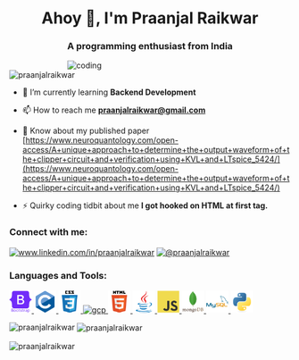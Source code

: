 <h1 align="center">Ahoy 👋, I'm Praanjal Raikwar</h1>
<h3 align="center">A programming enthusiast from India</h3>
<img align="right" alt="coding" width="400" src="https://copilot.microsoft.com/images/create/a-girl-coder-doing-coding-in-dark-background-witho/2-669156cdeb65450497146ff3057f1598?id=ptkIiW06XLLY6Etsxy0gjA%3d%3d&view=detailv2&idpp=genimg&idpclose=1&thId=OIGBCE3.NuGOREetmFnrbG1ZsS7L&FORM=SYDBIC">
<p align="left"> <img src="https://komarev.com/ghpvc/?username=praanjalraikwar&label=Profile%20views&color=0e75b6&style=flat" alt="praanjalraikwar" /> </p>

- 🌱 I’m currently learning **Backend Development**

- 📫 How to reach me **praanjalraikwar@gmail.com**

- 📄 Know about my published paper [https://www.neuroquantology.com/open-access/A+unique+approach+to+determine+the+output+waveform+of+the+clipper+circuit+and+verification+using+KVL+and+LTspice_5424/](https://www.neuroquantology.com/open-access/A+unique+approach+to+determine+the+output+waveform+of+the+clipper+circuit+and+verification+using+KVL+and+LTspice_5424/)

- ⚡ Quirky coding tidbit about me **I got hooked on HTML at first tag.**

<h3 align="left">Connect with me:</h3>
<p align="left">
<a href="https://linkedin.com/in/www.linkedin.com/in/praanjalraikwar" target="blank"><img align="center" src="https://raw.githubusercontent.com/rahuldkjain/github-profile-readme-generator/master/src/images/icons/Social/linked-in-alt.svg" alt="www.linkedin.com/in/praanjalraikwar" height="30" width="40" /></a>
<a href="https://www.hackerrank.com/@praanjalraikwar" target="blank"><img align="center" src="https://raw.githubusercontent.com/rahuldkjain/github-profile-readme-generator/master/src/images/icons/Social/hackerrank.svg" alt="@praanjalraikwar" height="30" width="40" /></a>
</p>

<h3 align="left">Languages and Tools:</h3>
<p align="left"> <a href="https://getbootstrap.com" target="_blank" rel="noreferrer"> <img src="https://raw.githubusercontent.com/devicons/devicon/master/icons/bootstrap/bootstrap-plain-wordmark.svg" alt="bootstrap" width="40" height="40"/> </a> <a href="https://www.cprogramming.com/" target="_blank" rel="noreferrer"> <img src="https://raw.githubusercontent.com/devicons/devicon/master/icons/c/c-original.svg" alt="c" width="40" height="40"/> </a> <a href="https://www.w3schools.com/css/" target="_blank" rel="noreferrer"> <img src="https://raw.githubusercontent.com/devicons/devicon/master/icons/css3/css3-original-wordmark.svg" alt="css3" width="40" height="40"/> </a> <a href="https://cloud.google.com" target="_blank" rel="noreferrer"> <img src="https://www.vectorlogo.zone/logos/google_cloud/google_cloud-icon.svg" alt="gcp" width="40" height="40"/> </a> <a href="https://www.w3.org/html/" target="_blank" rel="noreferrer"> <img src="https://raw.githubusercontent.com/devicons/devicon/master/icons/html5/html5-original-wordmark.svg" alt="html5" width="40" height="40"/> </a> <a href="https://www.java.com" target="_blank" rel="noreferrer"> <img src="https://raw.githubusercontent.com/devicons/devicon/master/icons/java/java-original.svg" alt="java" width="40" height="40"/> </a> <a href="https://developer.mozilla.org/en-US/docs/Web/JavaScript" target="_blank" rel="noreferrer"> <img src="https://raw.githubusercontent.com/devicons/devicon/master/icons/javascript/javascript-original.svg" alt="javascript" width="40" height="40"/> </a> <a href="https://www.mongodb.com/" target="_blank" rel="noreferrer"> <img src="https://raw.githubusercontent.com/devicons/devicon/master/icons/mongodb/mongodb-original-wordmark.svg" alt="mongodb" width="40" height="40"/> </a> <a href="https://www.mysql.com/" target="_blank" rel="noreferrer"> <img src="https://raw.githubusercontent.com/devicons/devicon/master/icons/mysql/mysql-original-wordmark.svg" alt="mysql" width="40" height="40"/> </a> <a href="https://www.python.org" target="_blank" rel="noreferrer"> <img src="https://raw.githubusercontent.com/devicons/devicon/master/icons/python/python-original.svg" alt="python" width="40" height="40"/> </a> </p>

<p><img align="left" src="https://github-readme-stats.vercel.app/api/top-langs?username=praanjalraikwar&show_icons=true&locale=en&layout=compact" alt="praanjalraikwar" /></p>

<p>&nbsp;<img align="center" src="https://github-readme-stats.vercel.app/api?username=praanjalraikwar&show_icons=true&locale=en" alt="praanjalraikwar" /></p>

<p><img align="center" src="https://github-readme-streak-stats.herokuapp.com/?user=praanjalraikwar&" alt="praanjalraikwar" /></p>
